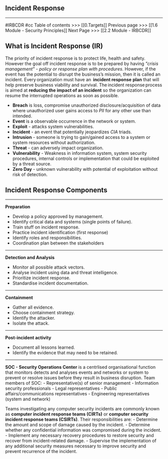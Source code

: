 ## Incident Response
---
#IRBCDR  #cc
Table of contents >>> [[0.Targets]]
Previous page >>> [[1.6 Module - Security Principles]]
Next Page >>> [[2.2 Module  - IRBCDR]]

## What is Incident Response (IR)
The priority of incident response is to protect life, health and safety. However the goal off
incident response is to be prepared by having *"crisis management" - policy or response plan with procedures*.
However, if the event has the potential to disrupt the business’s mission, then it is called an incident. Every organization must have an  **incident response** **plan** that will help preserve business viability and survival.
The incident response process is aimed at **reducing the impact of an incident** so the organization can resume the interrupted operations as soon as possible.

- **Breach** is loss, compromise unauthorized disclosure/acquisition of data where unauthorized user gains access to *PII* for any other use than intended.
- **Event** is a observable occurrence in the network or system.
- **Exploit** - attacks system vulnerabilities.
- **Incident** - an event that potentially jeopardizes *CIA* triads.
- **Intrusion** - someone is trying to gain/gained access to a system or system resources without authorization.
- **Threat** - can adversely impact organization.
- **Vulnerability** - Weakness in information system, system security procedures, internal controls or implementation that could be exploited by a threat source.
- **Zero Day** - unknown vulnerability with potential of exploitation without risk of detection.

## Incident Response Components
----
**Preparation**
- Develop a policy approved by management.
- Identify critical data and systems (single points of failure).
- Train stuff on incident response.
- Practice incident identification (first response)
- Identify roles and responsibilities.
- Coordination plan between the stakeholders
---- 
**Detection and Analysis**
- Monitor all possible attack vectors.
- Analyse incident using data and threat intelligence.
- Prioritize incident response.
- Standardise incident documentation.
---
**Containment**
- Gather all evidence.
- Choose containment strategy.
-  Identify the attacker.
- Isolate the attack.
---
**Post-incident activity**
- Document all lessons learned.
- Identify the evidence that may need to be retained.

---
**SOC - Security Operations Center** is a centrlised organisational  function  that monitors detects and analyses events and networks or system to prevent or resolve issues before they result in business disruption.
Team members of SOC:
	- Representative(s) of senior management
	- Information security professionals
	- Legal representatives
	- Public affairs/communications representatives
	- Engineering representatives (system and network)

 Teams investigating any computer security incidents are commonly known as **computer incident response teams (CIRTs)** or **computer security incident response teams (CSIRTs)**. Their responsibilities are:
	- Determine the amount and scope of damage caused by the incident.
	- Determine whether any confidential information was compromised during the incident.
	- Implement any necessary recovery procedures to restore security and recover from incident-related damage.
	- Supervise the implementation of any additional security measures necessary to improve security and prevent recurrence of the incident.
